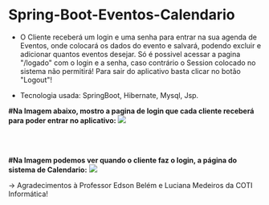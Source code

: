 # Spring-Boot-Eventos-Calendario

- O Cliente receberá um login e uma senha para entrar na sua agenda de Eventos, onde colocará os dados do evento e salvará, podendo excluir e adicionar quantos eventos desejar. Só é possivel acessar a pagina "/logado" com o login e a senha, caso contrário o Session colocado no sistema não permitirá! Para sair do aplicativo basta clicar no botão "Logout"!

- Tecnologia usada: SpringBoot, Hibernate, Mysql, Jsp.


<b>#Na Imagem abaixo, mostro a pagina de login que cada cliente receberá para poder entrar no aplicativo:</b>
<img src="https://lh3.googleusercontent.com/57_AhspZI5IhAfkCfi_N9RFgys9WvAo04_sj0h2ULc8P1rA8EIKBLIDnJf4Dk0zGWG8TXd-iXDZsvXPUxPlKVhiNmSFOTmtihyo0jFtAW23g0YcTlNVn9xCXXxkCAw6T2-FR_kce5qQFtNYzzRolnDegM7gLAMvN3fXDKT08Y0QXhS1A1f3cOhyAxKta-jg9RtCJRJ-bIyQzDd3Xlt_-C1Tqae2yUKj4xrq6_nrib6_uTMkql4l6el-k62CT1shQnx-5wikkn9IaH8TWh64GB0i3yy7WwDe57JWFxn-ND7zbRtsDY-UvzC_OxJDLFRcLdX6MWefhS-I1AWvTyshn5ztDEtBL1-EMgE5oKRWBO-hGnK-EvhS0NsK-HHj1lQKIfVzxDj5rkCNkGQOEBgqvkTOrvDQ6rHPtewrr8akfCVn72RlxFm5auxnFORWgT2HbmgthgqJF3kJ4EMoDRwJmy5QvLHlJqp4fvFBL1e5E10qshr77Qy-tSZjOvHR34vycSSQ8xEhtcvafFbKBpW7u2dKKRzTSYhUCUYB9Lux5xpvELUGuiRQZMHK1BqQ5f9fHtF5vV0VqeALtUIQfQXoRd5fiUPO8bPOJbmbFab-C3jJqa_pXbRvXhr5eVjqNkNywQGfMDKAuf08iELuhOiz16c3-73wtbjdnsw9-ZaIYL1PHq6Kpu4IDPXz5GfE9ETY=w352-h625-no?authuser=0"/>

<br/>
<br/>

<b> #Na Imagem podemos ver quando o cliente faz o login, a página do sistema de Calendario:</b>
<img src="https://lh3.googleusercontent.com/AV-s_o-hIRAYmAa8vILbVUmBcnal3S3jqAk4fVd4OUknF2AwSo6Gg1UE6NiCOW5HQxdVxsfIYqG2VW9_VjjG7rhGKjVyQ255lBtnActWnAE4VrsxhhR1gcVxClU1qdFYha5zKFt8E4sOXdV3kBR_1OTaIhIGqaXsizEc4XWBzpdGmTL_QaxGuchOS78apxIklbUSsFtz0FzISvvVtoA2KpY7gObpPG_s2r_-I_2HR14j0d3TQuV5pnAushEPfF7ZseTOrtqXNtOnxPRSaYJfC0YHaT1EGVV-6vlJ1arWm3xs9sEXMYnz5ZOVQbRUDYjLiEspciC9zJprcgjd6WL8UZqHoAAWH1xqKHixGYcwCYFWZrguipXabwhh2KebMQE8jQsK8z3uJ7LK3tfPuHhns6TLttUA2hwBvn8xB27H6quVz-HAgFbx1kzp405g7GTjkD_vK0_AXyvJrF7FIcwrFH8UQhTchcYyLoE89GiREeLghws_T5cHZ3_TYVjs4GIjlscN392wLn8jNy1ehJ-2TsL7UHm4N96n8jfFIfIPhXy1vWaRENI43-MHnHZ4upUyWtw0eMp57Beew80qjWQ_6kxpjTJne1pDlf2-8QHrFFztxnkCGv16TfUvoIfgGtXW1aP_aDh568BF50MgAVNTgnazSiNpMqxuG3A-i7R4cPoXLcEONoXuW-OdXOGj2w=w1237-h667-no"/>


-> Agradecimentos à Professor Edson Belém e Luciana Medeiros da COTI Informática!



